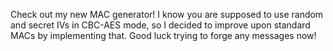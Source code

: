 Check out my new MAC generator! I know you are supposed to use random and secret IVs in CBC-AES mode, so I decided to improve upon standard MACs by implementing that. Good luck trying to forge any messages now!
